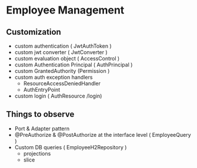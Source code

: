 # Employee Management

## Customization
- custom authentication ( JwtAuthToken )
- custom jwt converter ( JwtConverter )
- custom evaluation object ( AccessControl )
- custom Authentication Principal ( AuthPrincipal )
- custom GrantedAuthority (Permission )
- custom auth exception handlers
    - ResourceAccessDeniedHandler
    - AuthEntryPoint
- custom login ( AuthResource /login)

## Things to observe
- Port & Adapter pattern
- @PreAuthorize & @PostAuthorize at the interface level ( EmployeeQuery )
- Custom DB queries ( EmployeeH2Repository )
  - projections
  - slice 
